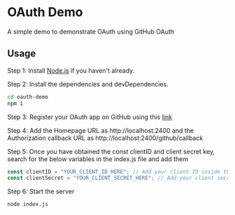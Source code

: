 # OAuth Demo

A simple demo to demonstrate OAuth using GitHub OAuth

## Usage

Step 1: Install [Node.js](https://nodejs.org/) if you haven't already.

Step 2: Install the dependencies and devDependencies.

```sh
cd oauth-demo
npm i
```

Step 3: Register your OAuth app on GitHub using this [link](https://github.com/settings/applications/new)

Step 4: Add the Homepage URL as http://localhost:2400 and the Authorization callback URL as http://localhost:2400/github/callback

Step 5: Once you have obtained the const clientID and client secret key, search for the below variables in the index.js file and add them

```js
const clientID = "YOUR_CLIENT_ID_HERE"; // Add your client ID inside the quotes
const clientSecret = "YOUR_CLIENT_SECRET_HERE"; // Add your client secret inside the quotes
```

Step 6: Start the server

```sh
node index.js
```
